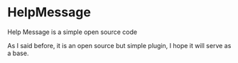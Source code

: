 # HelpMessage
Help Message is a simple open source code

As I said before, it is an open source but simple plugin, I hope it will serve as a base.
